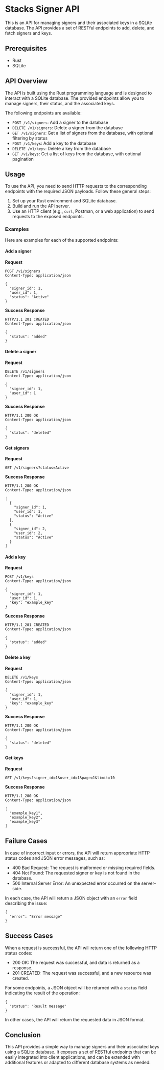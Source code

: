 # Stacks Signer API

This is an API for managing signers and their associated keys in a SQLite database. The API provides a set of RESTful endpoints to add, delete, and fetch signers and keys.

## Prerequisites

- Rust
- SQLite

## API Overview

The API is built using the Rust programming language and is designed to interact with a SQLite database. The provided endpoints allow you to manage signers, their status, and the associated keys.

The following endpoints are available:

- `POST /v1/signers`: Add a signer to the database
- `DELETE /v1/signers`: Delete a signer from the database
- `GET /v1/signers`: Get a list of signers from the database, with optional filtering by status
- `POST /v1/keys`: Add a key to the database
- `DELETE /v1/keys`: Delete a key from the database
- `GET /v1/keys`: Get a list of keys from the database, with optional pagination

## Usage

To use the API, you need to send HTTP requests to the corresponding endpoints with the required JSON payloads. Follow these general steps:

1. Set up your Rust environment and SQLite database.
2. Build and run the API server.
3. Use an HTTP client (e.g., `curl`, Postman, or a web application) to send requests to the exposed endpoints.

### Examples

Here are examples for each of the supported endpoints:

#### Add a signer

**Request**

```
POST /v1/signers
Content-Type: application/json

{
  "signer_id": 1,
  "user_id": 1,
  "status": "Active"
}
```

**Success Response**

```
HTTP/1.1 201 CREATED
Content-Type: application/json

{
  "status": "added"
}
```

#### Delete a signer

**Request**

```
DELETE /v1/signers
Content-Type: application/json

{
  "signer_id": 1,
  "user_id": 1
}
```

**Success Response**

```
HTTP/1.1 200 OK
Content-Type: application/json

{
  "status": "deleted"
}
```

#### Get signers

**Request**

```
GET /v1/signers?status=Active
```

**Success Response**

```
HTTP/1.1 200 OK
Content-Type: application/json

[
  {
    "signer_id": 1,
    "user_id": 1,
    "status": "Active"
  },
  {
    "signer_id": 2,
    "user_id": 2,
    "status": "Active"
  }
]
```

#### Add a key

**Request**

```
POST /v1/keys
Content-Type: application/json

{
  "signer_id": 1,
  "user_id": 1,
  "key": "example_key"
}
```

**Success Response**

```
HTTP/1.1 201 CREATED
Content-Type: application/json

{
  "status": "added"
}
```

#### Delete a key

**Request**

```
DELETE /v1/keys
Content-Type: application/json

{
  "signer_id": 1,
  "user_id": 1,
  "key": "example_key"
}
```

**Success Response**

```
HTTP/1.1 200 OK
Content-Type: application/json

{
  "status": "deleted"
}
```

#### Get keys

**Request**

```
GET /v1/keys?signer_id=1&user_id=1&page=1&limit=10
```

**Success Response**

```
HTTP/1.1 200 OK
Content-Type: application/json

[
  "example_key1",
  "example_key2",
  "example_key3"
]
```

## Failure Cases

In case of incorrect input or errors, the API will return appropriate HTTP status codes and JSON error messages, such as:

- 400 Bad Request: The request is malformed or missing required fields.
- 404 Not Found: The requested signer or key is not found in the database.
- 500 Internal Server Error: An unexpected error occurred on the server-side.

In each case, the API will return a JSON object with an `error` field describing the issue:

```
{
  "error": "Error message"
}
```

## Success Cases

When a request is successful, the API will return one of the following HTTP status codes:

- 200 OK: The request was successful, and data is returned as a response.
- 201 CREATED: The request was successful, and a new resource was created.

For some endpoints, a JSON object will be returned with a `status` field indicating the result of the operation:

```
{
  "status": "Result message"
}
```

In other cases, the API will return the requested data in JSON format.

## Conclusion

This API provides a simple way to manage signers and their associated keys using a SQLite database. It exposes a set of RESTful endpoints that can be easily integrated into client applications, and can be extended with additional features or adapted to different database systems as needed.